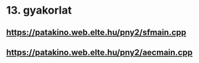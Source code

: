 # 13. gyakorlat

## https://patakino.web.elte.hu/pny2/sfmain.cpp
## https://patakino.web.elte.hu/pny2/aecmain.cpp
